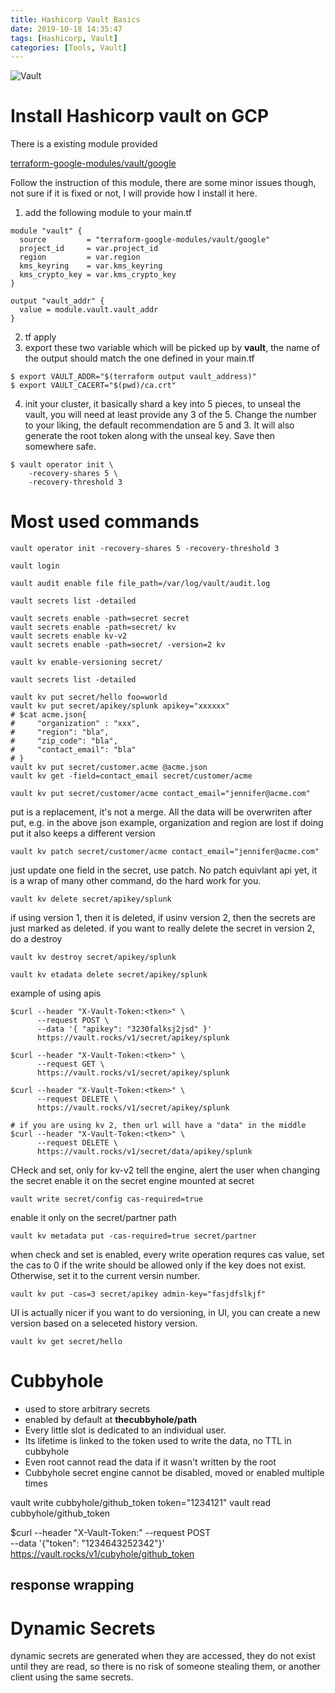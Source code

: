 ```yaml
---
title: Hashicorp Vault Basics
date: 2019-10-18 14:35:47
tags: [Hashicorp, Vault]
categories: [Tools, Vault]
---
```

![Vault](https://philsblog.b-cdn.net/images/vault.png "Vault")


# Install Hashicorp vault on GCP
There is a existing module provided



[terraform-google-modules/vault/google](https://github.com/terraform-google-modules/terraform-google-vault, "Vault on GCE Terraform Module")

Follow the instruction of this module, there are some minor issues though, not sure if it is fixed or not, I will provide how I install it here.

1. add the following module to your main.tf
```
module "vault" {
  source         = "terraform-google-modules/vault/google"
  project_id     = var.project_id
  region         = var.region
  kms_keyring    = var.kms_keyring
  kms_crypto_key = var.kms_crypto_key
}

output "vault_addr" {
  value = module.vault.vault_addr
}
```

2. tf apply
3. export these two variable which will be picked up by **vault**, the name of the output should match the one defined in your main.tf
```
$ export VAULT_ADDR="$(terraform output vault_address)"
$ export VAULT_CACERT="$(pwd)/ca.crt"
```

4. init your cluster, it basically shard a key into 5 pieces, to unseal the vault, you will need at least provide any 3 of the 5. Change the number to your liking, the default recommendation are 5 and 3. It will also generate the root token along with the unseal key. Save then somewhere safe.
```
$ vault operator init \
    -recovery-shares 5 \
    -recovery-threshold 3
```

# Most used commands
```
vault operator init -recovery-shares 5 -recovery-threshold 3
```
```
vault login
```
```
vault audit enable file file_path=/var/log/vault/audit.log
```
```
vault secrets list -detailed
```
```
vault secrets enable -path=secret secret
vault secrets enable -path=secret/ kv
vault secrets enable kv-v2
vault secrets enable -path=secret/ -version=2 kv
```
```
vault kv enable-versioning secret/
```
```
vault secrets list -detailed
```
```
vault kv put secret/hello foo=world
vault kv put secret/apikey/splunk apikey="xxxxxx"
# $cat acme.json{
#     "organization" : "xxx",
#     "region": "bla",
#     "zip_code": "bla",
#     "contact_email": "bla"
# }
vault kv put secret/customer.acme @acme.json
vault kv get -field=contact_email secret/customer/acme
```
```
vault kv put secret/customer/acme contact_email="jennifer@acme.com"
```
put is a replacement, it's not a merge. All the data will be overwriten after put, e.g. in the above json example, organization and region are lost if doing put
it also keeps a different version
```
vault kv patch secret/customer/acme contact_email="jennifer@acme.com"
```
just update one field in the secret, use patch. No patch equivlant api yet, it is a wrap of many other command, do the hard work for you.
```
vault kv delete secret/apikey/splunk
```
if using version 1, then it is deleted, if usinv version 2, then the secrets are just marked as deleted.
if you want to really delete the secret in version 2, do a destroy
```
vault kv destroy secret/apikey/splunk
```
```
vault kv etadata delete secret/apikey/splunk

```
example of using apis
```
$curl --header "X-Vault-Token:<tken>" \
      --request POST \ 
      --data '{ "apikey": "3230falksj2jsd" }'
      https://vault.rocks/v1/secret/apikey/splunk

$curl --header "X-Vault-Token:<tken>" \
      --request GET \ 
      https://vault.rocks/v1/secret/apikey/splunk

$curl --header "X-Vault-Token:<tken>" \
      --request DELETE \ 
      https://vault.rocks/v1/secret/apikey/splunk

# if you are using kv 2, then url will have a "data" in the middle
$curl --header "X-Vault-Token:<tken>" \
      --request DELETE \ 
      https://vault.rocks/v1/secret/data/apikey/splunk
```
CHeck and set, only for kv-v2
tell the engine, alert the user when changing the secret
enable it on the secret engine mounted at secret
```
vault write secret/config cas-required=true
```
enable it only on the secret/partner path
```
vault kv metadata put -cas-required=true secret/partner
```
when check and set is enabled, every write operation requres cas value, set the cas to 0 if the write should be allowed only if the key does not exist. Otherwise, set it to the current versin number.
```
vault kv put -cas=3 secret/apikey admin-key="fasjdfslkjf"
```
UI is actually nicer if you want to do versioning, in UI, you can create a new version based on a seleceted history version.
```
vault kv get secret/hello
```

# Cubbyhole

* used to store arbitrary secrets
* enabled by default at **thecubbyhole/path**
* Every little slot is dedicated to an individual user.
* Its lifetime is linked to the token used to write the data, no TTL in cubbyhole
* Even root cannot read the data if it wasn't written by the root
* Cubbyhole secret engine cannot be disabled, moved or enabled multiple times

vault write cubbyhole/github_token token="1234121"
vault read cubbyhole/github_token

$curl --header "X-Vault-Token:<token>"
      --request POST \
      --data '{"token": "1234643252342"}'
      https://vault.rocks/v1/cubyhole/github_token
## response wrapping


# Dynamic Secrets
dynamic secrets are generated when they are accessed, they do not exist until they are read, so there is no risk of someone stealing them, or another client using the same secrets.